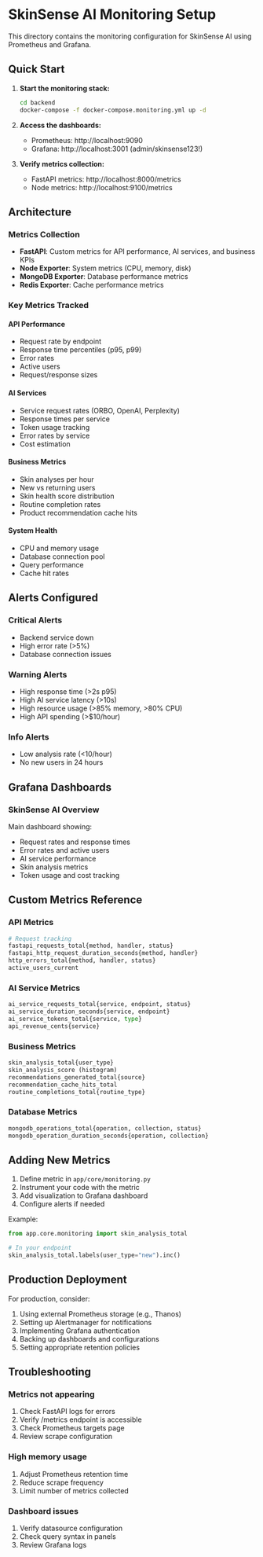 # SkinSense AI Monitoring Setup

This directory contains the monitoring configuration for SkinSense AI using Prometheus and Grafana.

## Quick Start

1. **Start the monitoring stack:**
   ```bash
   cd backend
   docker-compose -f docker-compose.monitoring.yml up -d
   ```

2. **Access the dashboards:**
   - Prometheus: http://localhost:9090
   - Grafana: http://localhost:3001 (admin/skinsense123!)

3. **Verify metrics collection:**
   - FastAPI metrics: http://localhost:8000/metrics
   - Node metrics: http://localhost:9100/metrics

## Architecture

### Metrics Collection
- **FastAPI**: Custom metrics for API performance, AI services, and business KPIs
- **Node Exporter**: System metrics (CPU, memory, disk)
- **MongoDB Exporter**: Database performance metrics
- **Redis Exporter**: Cache performance metrics

### Key Metrics Tracked

#### API Performance
- Request rate by endpoint
- Response time percentiles (p95, p99)
- Error rates
- Active users
- Request/response sizes

#### AI Services
- Service request rates (ORBO, OpenAI, Perplexity)
- Response times per service
- Token usage tracking
- Error rates by service
- Cost estimation

#### Business Metrics
- Skin analyses per hour
- New vs returning users
- Skin health score distribution
- Routine completion rates
- Product recommendation cache hits

#### System Health
- CPU and memory usage
- Database connection pool
- Query performance
- Cache hit rates

## Alerts Configured

### Critical Alerts
- Backend service down
- High error rate (>5%)
- Database connection issues

### Warning Alerts
- High response time (>2s p95)
- High AI service latency (>10s)
- High resource usage (>85% memory, >80% CPU)
- High API spending (>$10/hour)

### Info Alerts
- Low analysis rate (<10/hour)
- No new users in 24 hours

## Grafana Dashboards

### SkinSense AI Overview
Main dashboard showing:
- Request rates and response times
- Error rates and active users
- AI service performance
- Skin analysis metrics
- Token usage and cost tracking

## Custom Metrics Reference

### API Metrics
```python
# Request tracking
fastapi_requests_total{method, handler, status}
fastapi_http_request_duration_seconds{method, handler}
http_errors_total{method, handler, status}
active_users_current
```

### AI Service Metrics
```python
ai_service_requests_total{service, endpoint, status}
ai_service_duration_seconds{service, endpoint}
ai_service_tokens_total{service, type}
api_revenue_cents{service}
```

### Business Metrics
```python
skin_analysis_total{user_type}
skin_analysis_score (histogram)
recommendations_generated_total{source}
recommendation_cache_hits_total
routine_completions_total{routine_type}
```

### Database Metrics
```python
mongodb_operations_total{operation, collection, status}
mongodb_operation_duration_seconds{operation, collection}
```

## Adding New Metrics

1. Define metric in `app/core/monitoring.py`
2. Instrument your code with the metric
3. Add visualization to Grafana dashboard
4. Configure alerts if needed

Example:
```python
from app.core.monitoring import skin_analysis_total

# In your endpoint
skin_analysis_total.labels(user_type="new").inc()
```

## Production Deployment

For production, consider:
1. Using external Prometheus storage (e.g., Thanos)
2. Setting up Alertmanager for notifications
3. Implementing Grafana authentication
4. Backing up dashboards and configurations
5. Setting appropriate retention policies

## Troubleshooting

### Metrics not appearing
1. Check FastAPI logs for errors
2. Verify /metrics endpoint is accessible
3. Check Prometheus targets page
4. Review scrape configuration

### High memory usage
1. Adjust Prometheus retention time
2. Reduce scrape frequency
3. Limit number of metrics collected

### Dashboard issues
1. Verify datasource configuration
2. Check query syntax in panels
3. Review Grafana logs